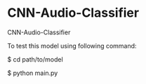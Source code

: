 # CNN-Audio-Classifier
CNN-Audio-Classifier

To test this model using following command:

$ cd path/to/model

$ python main.py
